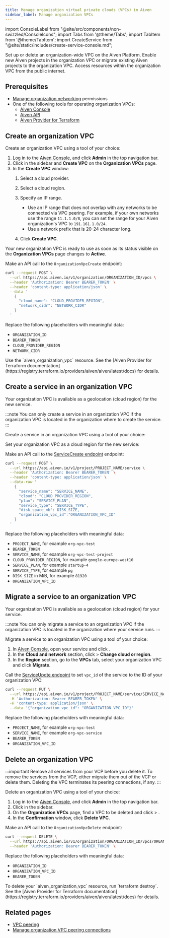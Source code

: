```yaml
---
title: Manage organization virtual private clouds (VPCs) in Aiven
sidebar_label: Manage organization VPCs
---
```


import ConsoleLabel from "@site/src/components/non-swizzled/ConsoleIcons";
import Tabs from '@theme/Tabs';
import TabItem from '@theme/TabItem';
import CreateService from "@site/static/includes/create-service-console.md";

Set up or delete an organization-wide VPC on the Aiven Platform. Enable new Aiven projects in the organization VPC or migrate existing Aiven projects to the organization VPC. Access resources within the organization VPC from the public internet.

## Prerequisites

- [Manage organization networking](/docs/platform/concepts/permissions#organization-permissions)
  permissions
- One of the following tools for operating organization VPCs:
  - [Aiven Console](https://console.aiven.io/)
    <!-- [Aiven CLI](/docs/tools/cli) -->
  - [Aiven API](/docs/tools/api)
  - [Aiven Provider for Terraform](/docs/tools/terraform)

## Create an organization VPC

Create an organization VPC using a tool of your choice:

<Tabs groupId="group1">
<TabItem value="console" label="Aiven Console" default>

1. Log in to the [Aiven Console](https://console.aiven.io/), and click **Admin** in the
   top navigation bar.
1. Click <ConsoleLabel name="organizationvpcs"/> in the sidebar and **Create VPC** on the
   **Organization VPCs** page.
1. In the **Create VPC** window:
   1. Select a cloud provider.
   1. Select a cloud region.
   1. Specify an IP range.

      - Use an IP range that does not overlap with any networks to be connected via VPC
        peering. For example, if your own networks use the range `11.1.1.0/8`, you can set
        the range for your Aiven organization's VPC to `191.161.1.0/24`.
      - Use a network prefix that is 20-24 character long.

   1. Click **Create VPC**.

Your new organization VPC is ready to use as soon as its status visible on the
**Organization VPCs** page changes to **Active**.

</TabItem>
<!--
<TabItem value="cli" label="Aiven CLI">

Run the `avn organization vpc create` command:

```bash
avn organization vpc create         \
  --cloud CLOUD_PROVIDER_REGION     \
  --network-cidr NETWORK_CIDR       \
  --organization-id ORGANIZATION_ID
```

Replace the following:

- `CLOUD_PROVIDER_REGION` with the cloud provider and region to host the VPC, for example
  `aws-eu-west-1`
- `NETWORK_CIDR` with the CIDR block (a range of IP addresses) for the VPC, for example,
  `10.0.0.0/24`
- `ORGANIZATION_ID` with the ID of your Aiven organization where to create the VPC, for
  example, `org1a2b3c4d5e6`

</TabItem>
-->
<TabItem value="api" label="Aiven API">

Make an API call to the `OrganizationVpcCreate` endpoint:

```bash
curl --request POST \
  --url https://api.aiven.io/v1/organization/ORGANIZATION_ID/vpcs \
  --header 'Authorization: Bearer BEARER_TOKEN' \
  --header 'content-type: application/json' \
  --data '
    {
      "cloud_name": "CLOUD_PROVIDER_REGION",
      "network_cidr": "NETWORK_CIDR"
    }
  '
```

Replace the following placeholders with meaningful data:

- `ORGANIZATION_ID`
- `BEARER_TOKEN`
- `CLOUD_PROVIDER_REGION`
- `NETWORK_CIDR`

</TabItem>
<TabItem value="tf" label="Aiven Provider for Terraform">
Use the `aiven_organization_vpc` resource. See the
[Aiven Provider for Terraform documentation](https://registry.terraform.io/providers/aiven/aiven/latest/docs)
for details.
</TabItem>
</Tabs>

## Create a service in an organization VPC

Your organization VPC is available as a geolocation (cloud region) for the new service.

:::note
You can only create a service in an organization VPC if the organization VPC is located in
the organization where to create the service.
:::

Create a service in an organization VPC using a tool of your choice:

<Tabs groupId="group1">
<TabItem value="console" label="Aiven Console" default>

Set your organization VPC as a cloud region for the new service:

<CreateService />

</TabItem>
<!--
<TabItem value="cli" label="Aiven CLI">

Run [avn service create](/docs/tools/cli/service-cli#avn-cli-service-create):

```bash
avn service create SERVICE_NAME        \
  --project PROJECT_NAME               \
  --organization-vpc-id ORGANIZATION_VPC_ID \
  --type SERVICE_TYPE                  \
  --plan SERVICE_PLAN                  \
  --cloud CLOUD_PROVIDER_REGION
```

Replace the following:

- `SERVICE_NAME` with the name of the service to be created, for example,
  `pg-vpc-test`
- `PROJECT_NAME` with the name of the project where to create the service, for example,
  `pj-test`
- `ORGANIZATION_VPC_ID` with the ID of your organization VPC, for example,
  `12345678-1a2b-3c4d-5f6g-1a2b3c4d5e6f`
- `SERVICE_TYPE` with the type of the service to be created, for example, `pg`
- `SERVICE_PLAN` with the plan of the service to be created, for example, `hobbyist`
- `CLOUD_PROVIDER_REGION` with the cloud provider and region to host the service to be
  created, for example `aws-eu-west-1`

</TabItem>
-->
<TabItem value="api" label="Aiven API">

Make an API call to the
[ServiceCreate endpoint](https://api.aiven.io/doc/#tag/Service/operation/ServiceCreate)
endpoint:

```bash {12}
curl --request POST \
  --url https://api.aiven.io/v1/project/PROJECT_NAME/service \
  --header 'Authorization: Bearer BEARER_TOKEN' \
  --header 'content-type: application/json' \
  --data-raw '
    {
      "service_name": "SERVICE_NAME",
      "cloud": "CLOUD_PROVIDER_REGION",
      "plan": "SERVICE_PLAN",
      "service_type": "SERVICE_TYPE",
      "disk_space_mb": DISK_SIZE,
      "organization_vpc_id":"ORGANIZATION_VPC_ID"
    }
  '
```

Replace the following placeholders with meaningful data:

- `PROJECT_NAME`, for example `org-vpc-test`
- `BEARER_TOKEN`
- `SERVICE_NAME`, for example `org-vpc-test-project`
- `CLOUD_PROVIDER_REGION`, for example `google-europe-west10`
- `SERVICE_PLAN`, for example `startup-4`
- `SERVICE_TYPE`, for example `pg`
- `DISK_SIZE` in MiB, for example `81920`
- `ORGANIZATION_VPC_ID`

</TabItem>
</Tabs>

## Migrate a service to an organization VPC

Your organization VPC is available as a geolocation (cloud region) for your service.

:::note
You can only migrate a service to an organization VPC if the organization VPC is located in
the organization where your service runs.
:::

Migrate a service to an organization VPC using a tool of your choice:

<Tabs groupId="group1">
<TabItem value="console" label="Aiven Console" default>

1. In [Aiven Console](https://console.aiven.io/), open your service and click
   <ConsoleLabel name="Service settings"/>.
1. In the **Cloud and network** section, click <ConsoleLabel name="actions"/> >
   **Change cloud or region**.
1. In the **Region** section, go to the **VPCs** tab, select your organization VPC and
   click **Migrate**.

</TabItem>
<!--
<TabItem value="cli" label="Aiven CLI">

Run [avn service update](/docs/tools/cli/service-cli#avn-cli-service-update):

```bash
avn service update SERVICE_NAME \
  --organization-vpc-id ORGANIZATION_VPC_ID
```

Replace the following:

- `SERVICE_NAME` with the name of the service to be migrated, for example,
  `pg-test`
- `ORGANIZATION_VPC_ID` with the ID of your organization VPC where to migrate the service,
  for example, `12345678-1a2b-3c4d-5f6g-1a2b3c4d5e6f`

</TabItem>
-->
<TabItem value="api" label="Aiven API">

Call the [ServiceUpdte endpoint](https://api.aiven.io/doc/#tag/Service/operation/ServiceUpdate)
to set `vpc_id` of the service to the ID of your organization VPC:

```bash {5}
curl --request PUT \
  --url https://api.aiven.io/v1/project/PROJECT_NAME/service/SERVICE_NAME \
  -H 'Authorization: Bearer BEARER_TOKEN' \
  -H 'content-type: application/json' \
  --data '{"organization_vpc_id": "ORGANIZATION_VPC_ID"}'
```

Replace the following placeholders with meaningful data:

- `PROJECT_NAME`, for example `org-vpc-test`
- `SERVICE_NAME`, for example `org-vpc-service`
- `BEARER_TOKEN`
- `ORGANIZATION_VPC_ID`

</TabItem>
</Tabs>

## Delete an organization VPC

:::important
Remove all services from your VCP before you delete it. To remove the services from the VCP,
either migrate them out of the VCP or delete them. Deleting the VPC terminates its peering
connections, if any.
:::

Delete an organization VPC using a tool of your choice:

<Tabs groupId="group1">
<TabItem value="console" label="Aiven Console" default>

1. Log in to the [Aiven Console](https://console.aiven.io/), and click **Admin** in the
   top navigation bar.
1. Click <ConsoleLabel name="organizationvpcs"/> in the sidebar.
1. On the **Organization VPCs** page, find a VPC to be deleted and click
   <ConsoleLabel name="actions"/> > <ConsoleLabel name="delete"/>.
1. In the **Confirmation** window, click **Delete VPC**.

</TabItem>
<!--
<TabItem value="cli" label="Aiven CLI">

Run the `avn organization vpc delete` command:

```bash
avn organization vpc delete                     \
  --organization-id ORGANIZATION_ID             \
  --organization-vpc-id ORGANIZATION_VPC_ID
```

Replace the following:

- `ORGANIZATION_ID` with the ID of your Aiven organization, for example, `org1a2b3c4d5e6`
- `ORGANIZATION_VPC_ID` with the ID of your Aiven organization VPC, for example,
  `12345678-1a2b-3c4d-5f6g-1a2b3c4d5e6f`

</TabItem>
-->
<TabItem value="api" label="Aiven API">

Make an API call to the `OrganizationVpcDelete` endpoint:

```bash
curl --request DELETE \
  --url https://api.aiven.io/v1/organization/ORGANIZATION_ID/vpcs/ORGANIZATION_VPC_ID \
  --header 'Authorization: Bearer BEARER_TOKEN' \
```

Replace the following placeholders with meaningful data:

- `ORGANIZATION_ID`
- `ORGANIZATION_VPC_ID`
- `BEARER_TOKEN`

</TabItem>
<TabItem value="tf" label="Aiven Provider for Terraform">
To delete your `aiven_organization_vpc` resource, run `terraform destroy`.
See the
[Aiven Provider for Terraform documentation](https://registry.terraform.io/providers/aiven/aiven/latest/docs)
for details.
</TabItem>
</Tabs>

## Related pages

- [VPC peering](/docs/platform/howto/list-vpc-peering)
- [Manage organization VPC peering connections](/docs/platform/howto/manage-org-vpc-peering-aws)
